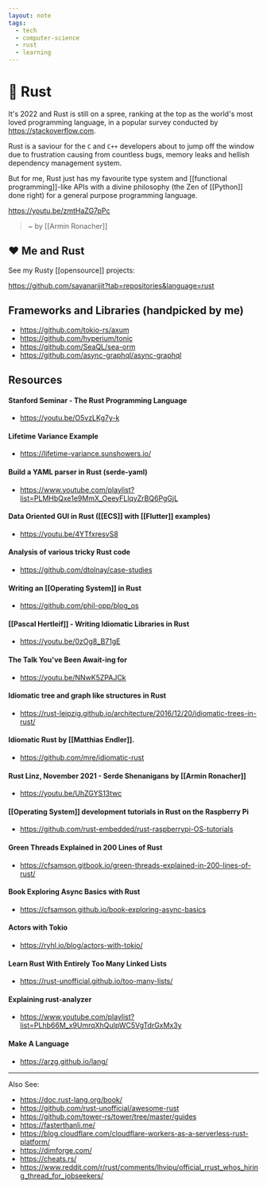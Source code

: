 ```yaml
---
layout: note
tags:
  - tech
  - computer-science
  - rust
  - learning
---
```


# 🦀 Rust

It's 2022 and Rust is still on a spree, ranking at the top as the world's most loved programming language, in a popular survey conducted by https://stackoverflow.com.

Rust is a saviour for the `C` and `C++` developers about to jump off the window due to frustration causing from countless bugs, memory leaks and hellish dependency management system.

But for me, Rust just has my favourite type system and [[functional programming]]-like APIs with a divine philosophy (the Zen of [[Python]] done right) for a general purpose programming language.

https://youtu.be/zmtHaZG7pPc

> ~ by [[Armin Ronacher]]

## ❤️ Me and Rust

See my Rusty [[opensource]] projects:

https://github.com/sayanarijit?tab=repositories&language=rust

## Frameworks and Libraries (handpicked by me)

- https://github.com/tokio-rs/axum
- https://github.com/hyperium/tonic
- https://github.com/SeaQL/sea-orm
- https://github.com/async-graphql/async-graphql

## Resources

#### Stanford Seminar - The Rust Programming Language

- https://youtu.be/O5vzLKg7y-k

#### Lifetime Variance Example

- https://lifetime-variance.sunshowers.io/

#### Build a YAML parser in Rust (serde-yaml)

- https://www.youtube.com/playlist?list=PLMHbQxe1e9MmX_OeeyFLlqyZrBQ6PgGjL

#### Data Oriented GUI in Rust ([[ECS]] with [[Flutter]] examples)

- https://youtu.be/4YTfxresvS8

#### Analysis of various tricky Rust code

- https://github.com/dtolnay/case-studies

#### Writing an [[Operating System]] in Rust

- https://github.com/phil-opp/blog_os

#### [[Pascal Hertleif]] - Writing Idiomatic Libraries in Rust

- https://youtu.be/0zOg8_B71gE

#### The Talk You've Been Await-ing for

- https://youtu.be/NNwK5ZPAJCk

#### Idiomatic tree and graph like structures in Rust

- https://rust-leipzig.github.io/architecture/2016/12/20/idiomatic-trees-in-rust/

#### Idiomatic Rust by [[Matthias Endler]].

- https://github.com/mre/idiomatic-rust

#### Rust Linz, November 2021 - Serde Shenanigans by [[Armin Ronacher]]

- https://youtu.be/UhZGYS13twc

#### [[Operating System]] development tutorials in Rust on the Raspberry Pi

- https://github.com/rust-embedded/rust-raspberrypi-OS-tutorials

#### Green Threads Explained in 200 Lines of Rust

- https://cfsamson.gitbook.io/green-threads-explained-in-200-lines-of-rust/

#### Book Exploring Async Basics with Rust

- https://cfsamson.github.io/book-exploring-async-basics

#### Actors with Tokio

- https://ryhl.io/blog/actors-with-tokio/

#### Learn Rust With Entirely Too Many Linked Lists

- https://rust-unofficial.github.io/too-many-lists/

#### Explaining rust-analyzer

- https://www.youtube.com/playlist?list=PLhb66M_x9UmrqXhQuIpWC5VgTdrGxMx3y

#### Make A Language

- https://arzg.github.io/lang/

---

Also See:

- https://doc.rust-lang.org/book/
- https://github.com/rust-unofficial/awesome-rust
- https://github.com/tower-rs/tower/tree/master/guides
- https://fasterthanli.me/
- https://blog.cloudflare.com/cloudflare-workers-as-a-serverless-rust-platform/
- https://dimforge.com/
- https://cheats.rs/
- https://www.reddit.com/r/rust/comments/lhvipu/official_rrust_whos_hiring_thread_for_jobseekers/
